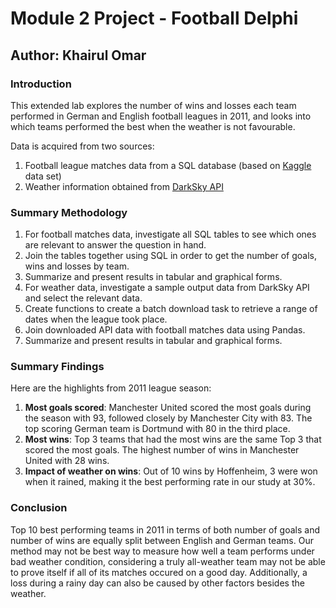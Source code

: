 # Module 2 Project - Football Delphi
## Author: Khairul Omar

### Introduction

This extended lab explores the number of wins and losses each team performed in German and English football leagues in 2011, and looks into which teams performed the best when the weather is not favourable.

Data is acquired from two sources:
1. Football league matches data from a SQL database (based on <a href="https://www.kaggle.com/laudanum/footballdelphi" target=new>Kaggle</a> data set)
2. Weather information obtained from <a href="https://darksky.net/dev" target=new>DarkSky API</a>

### Summary Methodology

1. For football matches data, investigate all SQL tables to see which ones are relevant to answer the question in hand.
2. Join the tables together using SQL in order to get the number of goals, wins and losses by team.
3. Summarize and present results in tabular and graphical forms.
4. For weather data, investigate a sample output data from DarkSky API and select the relevant data.
5. Create functions to create a batch download task to retrieve a range of dates when the league took place.
6. Join downloaded API data with football matches data using Pandas.
7. Summarize and present results in tabular and graphical forms.

### Summary Findings

Here are the highlights from 2011 league season:

1. <b>Most goals scored</b>: Manchester United scored the most goals during the season with 93, followed closely by Manchester City with 83. The top scoring German team is Dortmund with 80 in the third place.
2. <b>Most wins</b>: Top 3 teams that had the most wins are the same Top 3 that scored the most goals. The highest number of wins in Manchester United with 28 wins.
3. <b>Impact of weather on wins</b>: Out of 10 wins by Hoffenheim, 3 were won when it rained, making it the best performing rate in our study at 30%.
  
### Conclusion

Top 10 best performing teams in 2011 in terms of both number of goals and number of wins are equally split between English and German teams. Our method may not be best way to measure how well a team performs under bad weather condition, considering a truly all-weather team may not be able to prove itself if all of its matches occured on a good day. Additionally, a loss during a rainy day can also be caused by other factors besides the weather.

